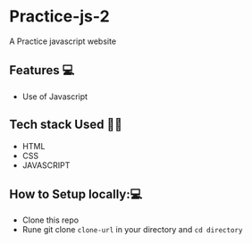 # Practice-js-2
A Practice javascript website
## Features 💻
- Use of Javascript

## Tech stack Used 🧑‍💻
- HTML
- CSS
- JAVASCRIPT

## How to Setup locally:💻
- Clone this repo
- Rune git clone ` clone-url ` in your directory and `cd directory`

